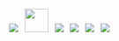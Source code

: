 <p>
 <a> <img src="https://img.icons8.com/color/48/000000/php.png"/></a>&nbsp&nbsp 
 <a> <img src="https://seeklogo.com/images/L/laravel-logo-41EC1D4C3F-seeklogo.com.png" heigh="43", width="43"/></a>&nbsp&nbsp
 <a> <img src="https://img.icons8.com/color/48/000000/mysql.png"/></a>&nbsp&nbsp 
 <a> <img src="https://img.icons8.com/color/48/000000/html-5.png"/></a>&nbsp&nbsp
 <a> <img src="https://img.icons8.com/color/48/000000/css3.png"/></a>&nbsp&nbsp
 <a> <img src="https://img.icons8.com/color/48/000000/javascript.png"/></a>&nbsp&nbsp  
</p>
  
  

<!--
**Vitkonlontonn/Vitkonlontonn** is a ✨ _special_ ✨ repository because its `README.md` (this file) appears on your GitHub profile.

Here are some ideas to get you started:

- 🔭 I’m currently working on ...
- 🌱 I’m currently learning ...
- 👯 I’m looking to collaborate on ...
- 🤔 I’m looking for help with ...
- 💬 Ask me about ...
- 📫 How to reach me: ...
- 😄 Pronouns: ...
- ⚡ Fun fact: ...
-->
